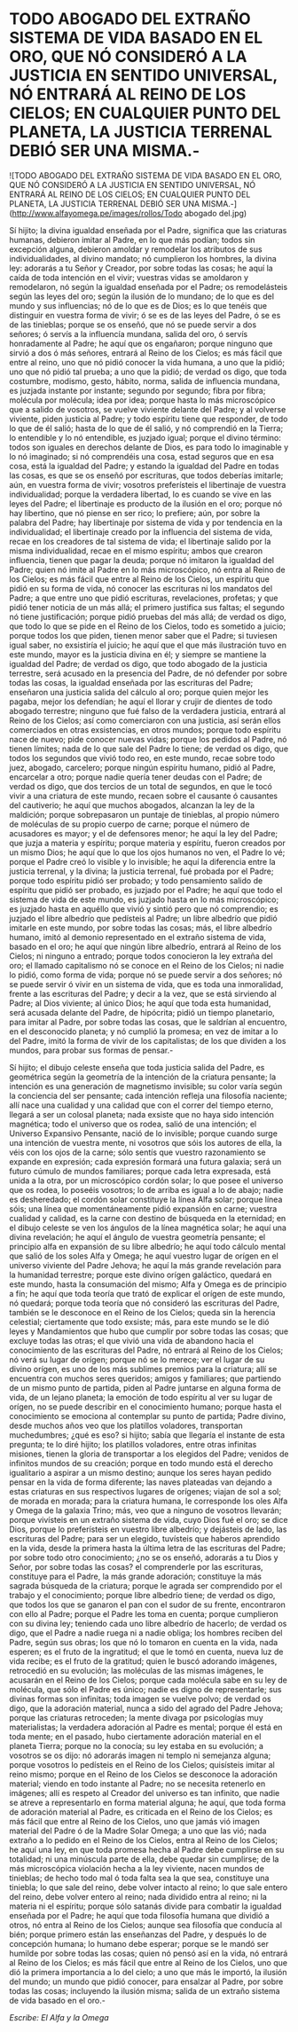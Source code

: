 # TODO ABOGADO DEL EXTRAÑO SISTEMA DE VIDA BASADO EN EL ORO, QUE NÓ CONSIDERÓ A LA JUSTICIA EN SENTIDO UNIVERSAL, NÓ ENTRARÁ AL REINO DE LOS CIELOS; EN CUALQUIER PUNTO DEL PLANETA, LA JUSTICIA TERRENAL DEBIÓ SER UNA MISMA.-

![TODO ABOGADO DEL EXTRAÑO SISTEMA DE VIDA BASADO EN EL ORO, QUE NÓ CONSIDERÓ A LA JUSTICIA EN SENTIDO UNIVERSAL, NÓ ENTRARÁ AL REINO DE LOS CIELOS; EN CUALQUIER PUNTO DEL PLANETA, LA JUSTICIA TERRENAL DEBIÓ SER UNA MISMA.-](http://www.alfayomega.pe/images/rollos/Todo abogado del.jpg)

Sí hijito; la divina igualdad enseñada por el Padre, significa que las criaturas humanas, debieron imitar al Padre, en lo que más podían; todos sin excepción alguna, debieron amoldar y remodelar los atributos de sus individualidades, al divino mandato; nó cumplieron los hombres, la divina ley: adorarás a tu Señor y Creador, por sobre todas las cosas; he aquí la caída de toda intención en el vivir; vuestras vidas se amoldaron y remodelaron, nó según la igualdad enseñada por el Padre; os remodelásteis según las leyes del oro; según la ilusión de lo mundano; de lo que es del mundo y sus influencias; nó de lo que es de Dios; es lo que tenéis que distinguir en vuestra forma de vivir; ó se es de las leyes del Padre, ó se es de las tinieblas; porque se os enseñó, que nó se puede servir a dos señores; ó servís a la influencía mundana, salida del oro, ó servís honradamente al Padre; he aquí que os engañaron; porque ninguno que sirvió a dos ó más señores, entrará al Reino de los Cielos; es más fácil que entre al reino, uno que nó pidió conocer la vida humana, a uno que la pidió; uno que nó pidió tal prueba; a uno que la pidió; de verdad os digo, que toda costumbre, modismo, gesto, hábito, norma, salida de influencia mundana, es juzjada instante por instante; segundo por segundo; fibra por fibra; molécula por molécula; idea por idea; porque hasta lo más microscópico que a salido de vosotros, se vuelve viviente delante del Padre; y al volverse viviente, piden justicia al Padre; y todo espíritu tiene que responder, de todo lo que de él salió; hasta de lo que de él salió, y nó comprendió en la Tierra; lo entendible y lo nó entendible, es juzjado igual; porque el divino término: todos son iguales en derechos delante de Dios, es para todo lo imaginable y lo nó imaginado; si nó comprendéis una cosa, estad seguros que en esa cosa, está la igualdad del Padre; y estando la igualdad del Padre en todas las cosas, es que se os enseñó por escrituras, que todos deberías imitarle; aún, en vuestra forma de vivir; vosotros preferísteis el libertinaje de vuestra individualidad; porque la verdadera libertad, lo es cuando se vive en las leyes del Padre; el libertinaje es producto de la ilusión en el oro; porque nó hay libertino, que nó piense en ser rico; lo prefiere; aún, por sobre la palabra del Padre; hay libertinaje por sistema de vida y por tendencia en la individualidad; el libertinaje creado por la influencia del sistema de vida, recae en los creadores de tal sistema de vida; el libertinaje salido por la misma individualidad, recae en el mismo espíritu; ambos que crearon influencia, tienen que pagar la deuda; porque nó imitaron la igualdad del Padre; quien nó imite al Padre en lo más microscópico, nó entra al Reino de los Cielos; es más fácil que entre al Reino de los Cielos, un espíritu que pidió en su forma de vida, nó conocer las escrituras ni los mandatos del Padre; a que entre uno que pidió escrituras, revelaciones, profetas; y que pidió tener noticia de un más allá; el primero justifica sus faltas; el segundo nó tiene justificación; porque pidió pruebas del más allá; de verdad os digo, que todo lo que se pide en el Reino de los Cielos, todo es sometido a juicio; porque todos los que piden, tienen menor saber que el Padre; si tuviesen igual saber, no exsistiría el juicio; he aquí que el que más ilustración tuvo en este mundo, mayor es la justicia divina en él; y siempre se mantiene la igualdad del Padre; de verdad os digo, que todo abogado de la justicia terrestre, será acusado en la presencia del Padre, de nó defender por sobre todas las cosas, la igualdad enseñada por las escrituras del Padre; enseñaron una justicia salida del cálculo al oro; porque quien mejor les pagaba, mejor los defendían; he aquí el llorar y crujir de dientes de todo abogado terrestre; ninguno que fué falso de la verdadera justicia, entrará al Reino de los Cielos; así como comerciaron con una justicia, así serán ellos comerciados en otras exsistencias, en otros mundos; porque todo espíritu nace de nuevo; pide conocer nuevas vidas; porque los pedidos al Padre, nó tienen límites; nada de lo que sale del Padre lo tiene; de verdad os digo, que todos los segundos que vivió todo reo, en este mundo, recae sobre todo juez, abogado, carcelero; porque ningún espíritu humano, pidió al Padre, encarcelar a otro; porque nadie quería tener deudas con el Padre; de verdad os digo, que dos tercios de un total de segundos, en que le tocó vivir a una criatura de este mundo, recaen sobre el causante ó causantes del cautiverio; he aquí que muchos abogados, alcanzan la ley de la maldición; porque sobrepasaron un puntaje de tinieblas, al propio número de moléculas de su propio cuerpo de carne; porque el número de acusadores es mayor; y el de defensores menor; he aquí la ley del Padre; que juzja a materia y espíritu; porque materia y espíritu, fueron creados por un mismo Dios; he aquí que lo que los ojos humanos no ven, el Padre lo vé; porque el Padre creó lo visible y lo invisible; he aquí la diferencia entre la justicia terrenal, y la divina; la justicia terrenal, fué probada por el Padre; porque todo espíritu pidió ser probado; y todo pensamiento salido de espíritu que pidió ser probado, es juzjado por el Padre; he aquí que todo el sistema de vida de este mundo, es juzjado hasta en lo más microscópico; es juzjado hasta en aquéllo que vivió y sintió pero que nó comprendio; es juzjado el libre albedrío que pedísteis al Padre; un libre albedrío que pidió imitarle en este mundo, por sobre todas las cosas; más, el libre albedrío humano, imitó al demonio representado en el extraño sistema de vida, basado en el oro; he aquí que ningún libre albedrío, entrará al Reino de los Cielos; ni ninguno a entrado; porque todos conocieron la ley extraña del oro; el llamado capitalismo nó se conoce en el Reino de los Cielos; ni nadie lo pidió, como forma de vida; porque nó se puede servir a dos señores; nó se puede servir ó vivir en un sistema de vida, que es toda una inmoralidad, frente a las escrituras del Padre; y decir a la vez, que se está sirviendo al Padre; al Dios viviente; al único Dios; he aquí que toda esta humanidad, será acusada delante del Padre, de hipócrita; pidió un tiempo planetario, para imitar al Padre, por sobre todas las cosas, que le saldrían al encuentro, en el desconocido planeta; y nó cumplió la promesa; en vez de imitar a lo del Padre, imitó la forma de vivir de los capitalistas; de los que dividen a los mundos, para probar sus formas de pensar.-

Sí hijito; el dibujo celeste enseña que toda justicia salida del Padre, es geométrica según la geometría de la intención de la criatura pensante; la intención es una generación de magnetismo invisible; su color varía según la conciencia del ser pensante; cada intención refleja una filosofía naciente; allí nace una cualidad y una calidad que con el correr del tiempo eterno, llegará a ser un colosal planeta; nada exsiste que no haya sido intención magnética; todo el universo que os rodea, salió de una intención; el Universo Expansivo Pensante, nació de lo invisible; porque cuando surge una intención de vuestra mente, ni vosotros que sóis los autores de ella, la véis con los ojos de la carne; sólo sentís que vuestro razonamiento se expande en expresión; cada expresión formará una futura galaxia; será un futuro cúmulo de mundos familiares; porque cada letra expresada, está unida a la otra, por un microscópico cordón solar; lo que posee el universo que os rodea, lo poseéis vosotros; lo de arriba es igual a lo de abajo; nadie es desheredado; el cordón solar constituye la línea Alfa solar; porque línea sóis; una línea que momentáneamente pidió expansión en carne; vuestra cualidad y calidad, es la carne con destino de búsqueda en la eternidad; en el dibujo celeste se ven los ángulos de la línea magnética solar; he aquí una divina revelación; he aquí el ángulo de vuestra geometría pensante; el principio alfa en expansión de su libre albedrío; he aquí todo cálculo mental que salió de los soles Alfa y Omega; he aquí vuestro lugar de orígen en el universo viviente del Padre Jehova; he aquí la más grande revelación para la humanidad terrestre; porque este divino orígen galáctico, quedará en este mundo, hasta la consumación del mismo; Alfa y Omega es de principio a fín; he aquí que toda teoría que trató de explicar el orígen de este mundo, nó quedará; porque toda teoría que nó consideró las escrituras del Padre, también se le desconoce en el Reino de los Cielos; queda sin la herencia celestial; ciertamente que todo exsiste; más, para este mundo se le dió leyes y Mandamientos que hubo que cumplir por sobre todas las cosas; que excluye todas las otras; el que vivió una vida de abandono hacia el conocimiento de las escrituras del Padre, nó entrará al Reino de los Cielos; nó verá su lugar de orígen; porque nó se lo merece; ver el lugar de su divino orígen, es uno de los más sublimes premios para la criatura; allí se encuentra con muchos seres queridos; amigos y familiares; que partiendo de un mismo punto de partida, piden al Padre juntarse en alguna forma de vida, de un lejano planeta; la emoción de todo espíritu al ver su lugar de orígen, no se puede describir en el conocimiento humano; porque hasta el conocimiento se emociona al contemplar su punto de partida; Padre divino, desde muchos años veo que los platillos voladores, transportan muchedumbres; ¿qué es eso? si hijito; sabía que llegaría el instante de esta pregunta; te lo diré hijito; los platillos voladores, entre otras infinitas misiones, tienen la gloria de transportar a los elegidos del Padre; venidos de infinitos mundos de su creación; porque en todo mundo está el derecho igualitario a aspirar a un mismo destino; aunque los seres hayan pedido pensar en la vida de forma diferente; las naves plateadas van dejando a estas criaturas en sus respectivos lugares de orígenes; viajan de sol a sol; de morada en morada; para la criatura humana, le corresponde los oles Alfa y Omega de la galaxia Trino; más, veo que a ninguno de vosotros llevarán; porque vivísteis en un extraño sistema de vida, cuyo Dios fué el oro; se dice Dios, porque lo preferísteis en vuestro libre albedrío; y dejásteis de lado, las escrituras del Padre; para ser un elegido, tuvísteis que haberos aprendido en la vida, desde la primera hasta la última letra de las escrituras del Padre; por sobre todo otro conocimiento; ¿no se os enseñó, adorarás a tu Dios y Señor, por sobre todas las cosas? el comprenderle por las escrituras, constituye para el Padre, la más grande adoración; constituye la más sagrada búsqueda de la criatura; porque le agrada ser comprendido por el trabajo y el conocimiento; porque libre albedrío tiene; de verdad os digo, que todos los que se ganaron el pan con el sudor de su frente, encontraron con ello al Padre; porque el Padre les toma en cuenta; porque cumplieron con su divina ley; teniendo cada uno libre albedrío de hacerlo; de verdad os digo, que el Padre a nadie ruega ni a nadie obliga; los hombres reciben del Padre, según sus obras; los que nó lo tomaron en cuenta en la vida, nada esperen; es el fruto de la ingratitud; el que le tomó en cuenta, nueva luz de vida recibe; es el fruto de la gratitud; quien le buscó adorando imágenes, retrocedió en su evolución; las moléculas de las mismas imágenes, le acusarán en el Reino de los Cielos; porque cada molécula sabe en su ley de molécula, que sólo el Padre es único; nadie es digno de representarle; sus divinas formas son infinitas; toda imagen se vuelve polvo; de verdad os digo, que la adoración material, nunca a sido del agrado del Padre Jehova; porque las criaturas retroceden; la mente divaga por psicologías muy materialistas; la verdadera adoración al Padre es mental; porque él está en toda mente; en el pasado, hubo ciertamente adoración material en el planeta Tierra; porque no la conocía; su ley estaba en su evolución; a vosotros se os dijo: nó adorarás imagen ni templo ni semejanza alguna; porque vosotros lo pedísteis en el Reino de los Cielos; quisísteis imitar al reino mismo; porque en el Reino de los Cielos se desconoce la adoración material; viendo en todo instante al Padre; no se necesita retenerlo en imágenes; allí es respeto al Creador del universo es tan infinito, que nadie se atreve a representarlo en forma material alguna; he aquí, que toda forma de adoración material al Padre, es criticada en el Reino de los Cielos; es más fácil que entre al Reino de los Cielos, uno que jamás vió imagen material del Padre ó de la Madre Solar Omega; a uno que las vió; nada extraño a lo pedido en el Reino de los Cielos, entra al Reino de los Cielos; he aquí una ley, en que toda promesa hecha al Padre debe cumplirse en su totalidad; ni una minúscula parte de ella, debe quedar sin cumplirse; de la más microscópica violación hecha a la ley viviente, nacen mundos de tinieblas; de hecho todo mal ó toda falta sea la que sea, constituye una tiniebla; lo que sale del reino, debe volver intacto al reino; lo que sale entero del reino, debe volver entero al reino; nada dividido entra al reino; ni la materia ni el espíritu; porque sólo satanás divide para combatir la igualdad enseñada por el Padre; he aquí que toda filosofía humana que dividió a otros, nó entra al Reino de los Cielos; aunque sea filosofía que conducía al bién; porque primero están las enseñanzas del Padre, y después lo de concepción humana; lo humano debe esperar; porque se le mandó ser humilde por sobre todas las cosas; quien nó pensó así en la vida, nó entrará al Reino de los Cielos; es más fácil que entre al Reino de los Cielos, uno que dió la primera importancia a lo del cielo; a uno que más le importó, la ilusión del mundo; un mundo que pidió conocer, para ensalzar al Padre, por sobre todas las cosas; incluyendo la ilusión misma; salida de un extraño sistema de vida basado en el oro.-

*Escribe: El Alfa y la Omega*
